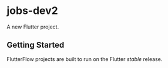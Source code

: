 # jobs-dev2

A new Flutter project.

## Getting Started

FlutterFlow projects are built to run on the Flutter _stable_ release.
